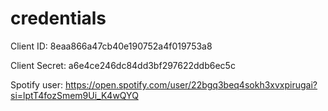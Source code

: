 # credentials

Client ID: 8eaa866a47cb40e190752a4f019753a8

Client Secret: a6e4ce246dc84dd3bf297622ddb6ec5c

Spotify user: https://open.spotify.com/user/22bgq3beq4sokh3xvxpirugai?si=lptT4fozSmem9Ui_K4wQYQ


